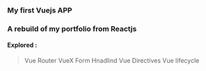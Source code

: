 ### My first Vuejs APP

### A rebuild of my portfolio from Reactjs

#### Explored :

> Vue Router
> VueX
> Form Hnadlind
> Vue Directives
> Vue lifecycle
